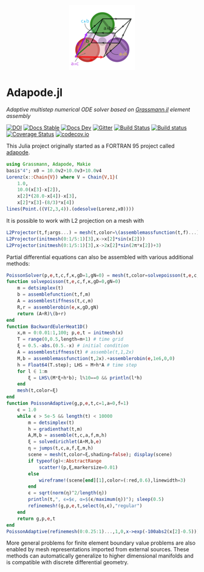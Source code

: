 <p align="center">
  <img src="./docs/src/assets/logo.png" alt="DirectSum.jl"/>
</p>

# Adapode.jl

*Adaptive multistep numerical ODE solver based on [Grassmann.jl](https://github.com/chakravala/Grassmann.jl) element assembly*

[![DOI](https://zenodo.org/badge/223493781.svg)](https://zenodo.org/badge/latestdoi/223493781)
[![Docs Stable](https://img.shields.io/badge/docs-stable-blue.svg)](https://grassmann.crucialflow.com/stable)
[![Docs Dev](https://img.shields.io/badge/docs-dev-blue.svg)](https://grassmann.crucialflow.com/dev)
[![Gitter](https://badges.gitter.im/Grassmann-jl/community.svg)](https://gitter.im/Grassmann-jl/community?utm_source=badge&utm_medium=badge&utm_campaign=pr-badge)
[![Build Status](https://travis-ci.org/chakravala/Adapode.jl.svg?branch=master)](https://travis-ci.org/chakravala/Adapode.jl)
[![Build status](https://ci.appveyor.com/api/projects/status/wpu43q92o06afi0a?svg=true)](https://ci.appveyor.com/project/chakravala/adapode-jl)
[![Coverage Status](https://coveralls.io/repos/chakravala/Adapode.jl/badge.svg?branch=master&service=github)](https://coveralls.io/github/chakravala/Adapode.jl?branch=master)
[![codecov.io](https://codecov.io/github/chakravala/Adapode.jl/coverage.svg?branch=master)](https://codecov.io/github/chakravala/Adapode.jl?branch=master)

This Julia project originally started as a FORTRAN 95 project called [adapode](https://github.com/chakravala/adapode).

```julia
using Grassmann, Adapode, Makie
basis"4"; x0 = 10.0v2+10.0v3+10.0v4
Lorenz(x::Chain{V}) where V = Chain{V,1}(
	1.0,
	10.0(x[3]-x[2]),
	x[2]*(28.0-x[4])-x[3],
	x[2]*x[3]-(8/3)*x[4])
lines(Point.((V(2,3,4)).(odesolve(Lorenz,x0))))
```

It is possible to work with L2 projection on a mesh with
```julia
L2Projector(t,f;args...) = mesh(t,color=\(assemblemassfunction(t,f)...);args...)
L2Projector(initmesh(0:1/5:1)[3],x->x[2]*sin(x[2]))
L2Projector(initmesh(0:1/5:1)[3],x->2x[2]*sin(2π*x[2])+3)
```

Partial differential equations can also be assembled with various additional methods:
```julia
PoissonSolver(p,e,t,c,f,κ,gD=1,gN=0) = mesh(t,color=solvepoisson(t,e,c,f,κ,gD,gN))
function solvepoisson(t,e,c,f,κ,gD=0,gN=0)
    m = detsimplex(t)
    b = assemblefunction(t,f,m)
    A = assemblestiffness(t,c,m)
    R,r = assemblerobin(e,κ,gD,gN)
    return (A+R)\(b+r)
end
function BackwardEulerHeat1D()
    x,m = 0:0.01:1,100; p,e,t = initmesh(x)
    T = range(0,0.5,length=m+1) # time grid
    ξ = 0.5.-abs.(0.5.-x) # initial condition
    A = assemblestiffness(t) # assemble(t,1,2x)
    M,b = assemblemassfunction(t,2x).+assemblerobin(e,1e6,0,0)
    h = Float64(T.step); LHS = M+h*A # time step
    for l ∈ 1:m
        ξ = LHS\(M*ξ+h*b); l%10==0 && println(l*h)
    end
    mesh(t,color=ξ)
end
function PoissonAdaptive(g,p,e,t,c=1,a=0,f=1)
    ϵ = 1.0
    while ϵ > 5e-5 && length(t) < 10000
        m = detsimplex(t)
        h = gradienthat(t,m)
        A,M,b = assemble(t,c,a,f,m,h)
        ξ = solvedirichlet(A+M,b,e)
        η = jumps(t,c,a,f,ξ,m,h)
        scene = mesh(t,color=ξ,shading=false); display(scene)
        if typeof(g)<:AbstractRange
            scatter!(p,ξ,markersize=0.01)
        else
            wireframe!(scene[end][1],color=(:red,0.6),linewidth=3)
        end
        ϵ = sqrt(norm(η)^2/length(η))
        println(t,", ϵ=$ϵ, α=$(ϵ/maximum(η))"); sleep(0.5)
        refinemesh!(g,p,e,t,select(η,ϵ),"regular")
    end
    return g,p,e,t
end
PoissonAdaptive(refinemesh(0:0.25:1)...,1,0,x->exp(-100abs2(x[2]-0.5)))
```
More general problems for finite element boundary value problems are also enabled by mesh representations imported from external sources. These methods can automatically generalize to higher dimensional manifolds and is compatible with discrete differential geometry.
